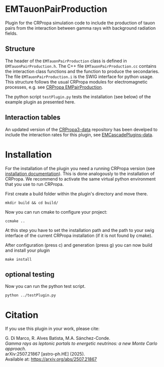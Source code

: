 # EMTauonPairProduction

Plugin for the CRPropa simulation code to include the production of tauon pairs from the interaction between gamma rays with background radiation fields.

## Structure
The header of the `EMTauonPairProduction` class is defined in `EMTauonPairProduction.h`. The C++ file `EMTauonPairProduction.cc` contains the interaction class functions and the function to produce the secondaries. The file `EMTauonPairProduction.i` is the SWIG interface for python usage. This structure follows the usual CRPropa modules for electromagnetic processes, e.g. see [CRPropa EMPairProduction](https://github.com/CRPropa/CRPropa3/blob/master/include/crpropa/module/EMPairProduction.h).
 
The python script `testPlugin.py` tests the installation (see below) of the example plugin as presented here.

## Interaction tables

An updated version of the [CRPropa3-data](https://github.com/CRPropa/CRPropa3-data) repository has been develped to include the interaction rates for this plugin, see [EMCascadePlugins-data](https://github.com/GDMarco/CRPropa3-data/tree/EMCascadePlugins-data). 

# Installation
For the installation of the plugin you need a running CRPropa version (see [installation documentation](https://crpropa.github.io/CRPropa3/pages/Installation.html)).
This is done analogously to the installation of CRPropa. We recommend to activate the same virtual python environment that you use to run CRPropa.

First create a build folder within the plugin's directory and move there.

    mkdir build && cd build/

Now you can run cmake to configure your project:

    ccmake ..

At this step you have to set the installation path and the path to your swig interface of the current CRPropa installation (if it is not found by cmake).

After configuration (press c) and generation (press g) you can now build and install your plugin

    make install

## optional testing
Now you can run the python test script. 

    python ../testPlugin.py

# Citation

If you use this plugin in your work, please cite:

G. Di Marco, R. Alves Batista, M.A. Sánchez-Conde.  
*Gamma rays as leptonic portals to energetic neutrinos: a new Monte Carlo approach*.  
arXiv:2507.21867 [astro-ph.HE] (2025).  
Available at: https://arxiv.org/abs/2507.21867
